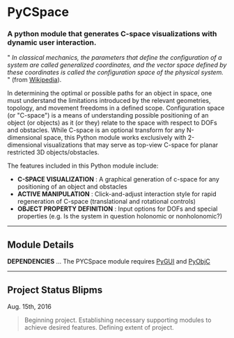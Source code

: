 # PyCSpace
### A python module that generates C-space visualizations with dynamic user interaction.

" _In classical mechanics, the parameters that define the configuration of a system are called generalized coordinates, and the vector space defined by these coordinates is called the configuration space of the physical system._ " (from [Wikipedia](https://en.wikipedia.org/wiki/Configuration_space)).

In determining the optimal or possible paths for an object in space, one must understand the limitations introduced by the relevant geometries, topology, and movement freedoms in a defined scope. Configuration space (or "C-space") is a means of understanding possible positioning of an object (or objects) as it (or they) relate to the space with respect to DOFs and obstacles. While C-space is an optional transform for any N-dimensional space, this Python module works exclusively with 2-dimensional visualizations that may serve as top-view C-space for planar restricted 3D objects/obstacles.

The features included in this Python module include:
+ __C-SPACE VISUALIZATION__ : A graphical generation of c-space for any positioning of an object and obstacles
+ __ACTIVE MANIPULATION__ : Click-and-adjust interaction style for rapid regeneration of C-space (translational and rotational controls)
+ __OBJECT PROPERTY DEFINITION__ : Input options for DOFs and special properties (e.g. Is the system in question holonomic or nonholonomic?)

---

## Module Details

__DEPENDENCIES__ ... The PYCSpace module requires [PyGUI](http://www.cosc.canterbury.ac.nz/greg.ewing/python_gui/) and [PyObjC](https://pythonhosted.org/pyobjc/)

---

## Project Status Blipms

Aug. 15th, 2016

> Beginning project. Establishing necessary supporting modules to achieve desired features. Defining extent of project.
